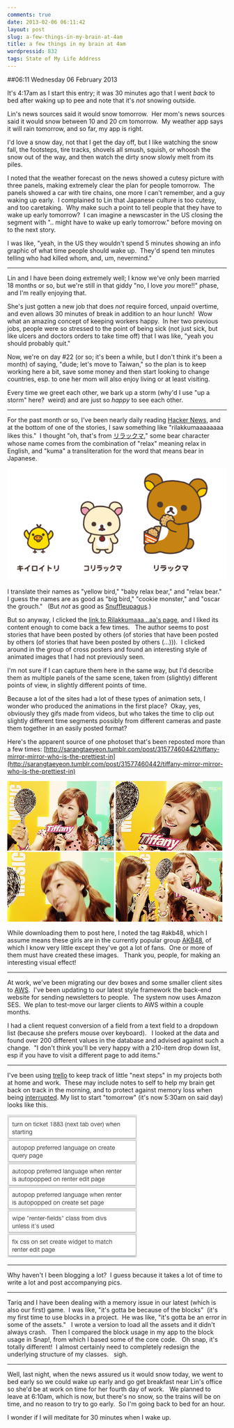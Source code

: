 ```yaml
---
comments: true
date: 2013-02-06 06:11:42
layout: post
slug: a-few-things-in-my-brain-at-4am
title: a few things in my brain at 4am
wordpressid: 832
tags: State of My Life Address
---
```


##06:11 Wednesday 06 February 2013

It's 4:17am as I start this entry; it was 30 minutes ago that I went *back* to bed after waking up to pee and note that it's *not* snowing outside.

Lin's news sources said it would snow tomorrow.  Her mom's news sources said it would snow between 10 and 20 cm tomorrow.  My weather app says it will rain tomorrow, and so far, my app is right.

I'd love a snow day, not that I get the day off, but I like watching the snow fall, the footsteps, tire tracks, shovels all smush, squish, or whoosh the snow out of the way, and then watch the dirty snow slowly melt from its piles.

I noted that the weather forecast on the news showed a cutesy picture with three panels, making extremely clear the plan for people tomorrow.  The panels showed a car with tire chains, one more I can't remember, and a guy waking up early.  I complained to Lin that Japanese culture is too cutesy, and too caretaking.  Why make such a point to tell people that they have to wake up early tomorrow?  I can imagine a newscaster in the US closing the segment with ".. might have to wake up early tomorrow." before moving on to the next story.

I was like, "yeah, in the US they wouldn't spend 5 minutes showing an info graphic of what time people should wake up.  They'd spend ten minutes telling who had killed whom, and, um, nevermind."

- - - -

Lin and I have been doing extremely well; I know we've only been married 18 months or so, but we're still in that giddy "no, I love *you* more!!" phase, and I'm really enjoying that.

She's just gotten a new job that does *not* require forced, unpaid overtime, and even allows 30 minutes of break in addition to an hour lunch!  Wow what an amazing concept of keeping workers happy.  In her two previous jobs, people were so stressed to the point of being sick (not just sick, but like ulcers and doctors orders to take time off) that I was like, "yeah you should probably quit."

Now, we're on day #22 (or so; it's been a while, but I don't think it's been a month) of saying, "dude; let's move to Taiwan," so the plan is to keep working here a bit, save some money and then start looking to change countries, esp. to one her mom will also enjoy living or at least visiting.

Every time we greet each other, we bark up a storm (why'd I use "up a storm" here?  weird) and are just so _happy_ to see each other.

- - - -

For the past month or so, I've been nearly daily reading [Hacker News](http://news.ycombinator.com/), and at the bottom of one of the stories, I saw something like "rilakkumaaaaaaaa likes this."  I thought "oh, that's from [リラックマ](https://www.san-x.co.jp/rilakkuma/)," some bear character whose name comes from the combination of "relax" meaning relax in English, and "kuma" a transliteration for the word that means bear in Japanese.

[![Screen Shot 2013-02-06 at 4.49.38 AM](/images/2013/02/Screen-Shot-2013-02-06-at-4.49.38-AM.png)](/images/2013/02/Screen-Shot-2013-02-06-at-4.49.38-AM.png)

I translate their names as "yellow bird," "baby relax bear," and "relax bear."  I guess the names are as good as "big bird," "cookie monster," and "oscar the grouch."   (But *not* as good as [Snuffleupagus](http://en.wikipedia.org/wiki/Mr._Snuffleupagus).)

But so anyway, I clicked the [link to Rilakkumaaa...aa's page](http://rilakkumaaaaaaaa.tumblr.com/), and I liked its content enough to come back a few times.   The author seems to post stories that have been posted by others (of stories that have been posted by others (of stories that have been posted by others (...))).  I clicked around in the group of cross posters and found an interesting style of animated images that I had not previously seen.

I'm not sure if I can capture them here in the same way, but I'd describe them as multiple panels of the same scene, taken from (slightly) different points of view, in slightly different points of time.

Because a lot of the sites had a lot of these types of animation sets, I wonder who produced the animations in the first place?  Okay, yes, obviously they gifs made from videos, but who takes the time to clip out slightly different time segments possibly from different cameras and paste them together in an easily posted format?

Here's the apparent source of one photoset that's been reposted more than a few times: [http://sarangtaeyeon.tumblr.com/post/31577460442/tiffany-mirror-mirror-who-is-the-prettiest-in](http://sarangtaeyeon.tumblr.com/post/31577460442/tiffany-mirror-mirror-who-is-the-prettiest-in)

[![tumblr_madwgsqmAr1ruwgl1o1_r1_250](/images/2013/02/tumblr_madwgsqmAr1ruwgl1o1_r1_250.gif)](/images/2013/02/tumblr_madwgsqmAr1ruwgl1o1_r1_250.gif) [![tumblr_madwgsqmAr1ruwgl1o2_r1_250](/images/2013/02/tumblr_madwgsqmAr1ruwgl1o2_r1_250.gif)](/images/2013/02/tumblr_madwgsqmAr1ruwgl1o2_r1_250.gif) [![tumblr_madwgsqmAr1ruwgl1o3_250](/images/2013/02/tumblr_madwgsqmAr1ruwgl1o3_250.gif)](/images/2013/02/tumblr_madwgsqmAr1ruwgl1o3_250.gif) [![tumblr_madwgsqmAr1ruwgl1o4_250](/images/2013/02/tumblr_madwgsqmAr1ruwgl1o4_250.gif)](/images/2013/02/tumblr_madwgsqmAr1ruwgl1o4_250.gif)

While downloading them to post here, I noted the tag #akb48, which I assume means these girls are in the currently popular group [AKB48](http://en.wikipedia.org/wiki/AKB48#Reception), of which I know very little except they've got a lot of fans.  One or more of them must have created these images.   Thank you, people, for making an interesting visual effect!

- - - -

At work, we've been migrating our dev boxes and some smaller client sites to [AWS](http://aws.amazon.com/).  I've been updating to our latest style framework the back-end website for sending newsletters to people.  The system now uses Amazon SES.  We plan to test-move our larger clients to AWS within a couple months.

I had a client request conversion of a field from a text field to a dropdown list (because she prefers mouse over keyboard).   I looked at the data and found over 200 different values in the database and advised against such a change.  "I don't think you'll be very happy with a 210-item drop down list, esp if you have to visit a different page to add items."

- - - -

I've been using [trello](https://trello.com/) to keep track of little "next steps" in my projects both at home and work.  These may include notes to self to help my brain get back on track in the morning, and to protect against memory loss when being [inter](http://www.hadermann.be/blog/46/the-hidden-cost-of-interrupting-knowledge-workers/)[rupted](http://blog.ninlabs.com/2013/01/programmer-interrupted/). My list to start "tomorrow" (it's now 5:30am on said day) looks like this.

[![Screen Shot 2013-02-06 at 5.54.25 AM](/images/2013/02/Screen-Shot-2013-02-06-at-5.54.25-AM.png)](/images/2013/02/Screen-Shot-2013-02-06-at-5.54.25-AM.png)

- - - -

Why haven't I been blogging a lot?  I guess because it takes a lot of time to write a lot and post accompanying pics.

- - - -

Tariq and I have been dealing with a memory issue in our latest (which is also our first) game.  I was like, "it's gotta be because of the blocks"  (it's my first time to use blocks in a project.  He was like, "it's gotta be an error in some of the assets."   I wrote a version to load all the assets and it didn't always crash.   Then I compared the block usage in my app to the block usage in Snap!, from which I based some of the core code.   Oh snap, it's totally different!  I almost certainly need to completely redesign the underlying structure of my classes.   sigh.

- - - -

Well, last night, when the news assured us it would snow today, we went to bed early so we could wake up early and go get breakfast near Lin's office so she'd be at work on time for her fourth day of work.   We planned to leave at 6:10am, which is now, but there's no snow, so the trains will be on time, and no reason to try to go early.  So I'm going back to bed for an hour.

I wonder if I will meditate for 30 minutes when I wake up.
